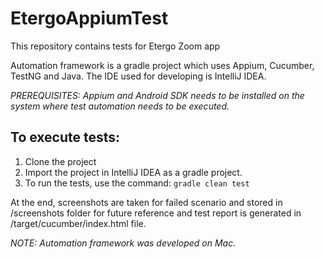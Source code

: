 # EtergoAppiumTest
This repository contains tests for Etergo Zoom app

Automation framework is a gradle project which uses Appium, Cucumber, TestNG and Java. The IDE used for developing is IntelliJ IDEA.

*PREREQUISITES: Appium and Android SDK needs to be installed on the system where test automation needs to be executed.*

## To execute tests:

1. Clone the project 
2. Import the project in IntelliJ IDEA as a gradle project.
3. To run the tests, use the command: `gradle clean test`

At the end, screenshots are taken for failed scenario and stored in /screenshots folder for future reference and test report is generated in /target/cucumber/index.html file.

*NOTE: Automation framework was developed on Mac.*
